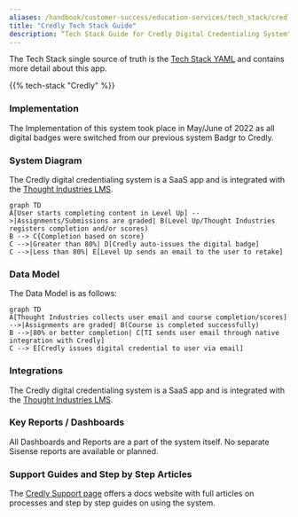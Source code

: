 ```yaml
---
aliases: /handbook/customer-success/education-services/tech_stack/credly.html
title: "Credly Tech Stack Guide"
description: “Tech Stack Guide for Credly Digital Credentialing System"
---
```


The Tech Stack single source of truth is the [Tech Stack YAML](https://gitlab.com/gitlab-com/www-gitlab-com/-/blob/master/data/tech_stack.yml) and contains more detail about this app.

{{% tech-stack "Credly" %}}

### Implementation

The Implementation of this system took place in May/June of 2022 as all digital badges were switched from our previous system Badgr to Credly.

### System Diagram

The Credly digital credentialing system is a SaaS app and is integrated with the [Thought Industries LMS](https://gitlab.com/gitlab-com/www-gitlab-com/-/blob/master/data/tech_stack.yml).

```mermaid
graph TD
A[User starts completing content in Level Up] -->|Assignments/Submissions are graded| B(Level Up/Thought Industries registers completion and/or scores)
B --> C{Completion based on score}
C -->|Greater than 80%| D[Credly auto-issues the digital badge]
C -->|Less than 80%| E[Level Up sends an email to the user to retake]
```

### Data Model

The Data Model is as follows:

```mermaid
graph TD
A[Thought Industries collects user email and course completion/scores] -->|Assignments are graded| B(Course is completed successfully)
B -->|80% or better completion| C[TI sends user email through native integration with Credly]
C --> E[Credly issues digital credential to user via email]
```

### Integrations

The Credly digital credentialing system is a SaaS app and is integrated with the [Thought Industries LMS](https://gitlab.com/gitlab-com/www-gitlab-com/-/blob/master/data/tech_stack.yml).

### Key Reports / Dashboards

All Dashboards and Reports are a part of the system itself. No separate Sisense reports are available or planned.

### Support Guides and Step by Step Articles

The [Credly Support page](https://credlyissuer.zendesk.com/hc/en-us) offers a docs website with full articles on processes and step by step guides on using the system.
